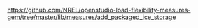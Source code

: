 https://github.com/NREL/openstudio-load-flexibility-measures-gem/tree/master/lib/measures/add_packaged_ice_storage